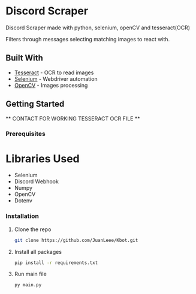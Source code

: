 
<!-- About The Project -->
# Discord Scraper

Discord Scraper made with python, selenium, openCV and tesseract(OCR)

Filters through messages selecting matching images to react with.



## Built With

* [Tesseract](https://github.com/tesseract-ocr/tesseract) - OCR to read images
* [Selenium](https://selenium-python.readthedocs.io) - Webdriver automation
* [OpenCV](https://pypi.org/project/opencv-python/) - Images processing

<!-- GETTING STARTED -->
## Getting Started

** CONTACT FOR WORKING TESSERACT OCR FILE **


### Prerequisites

# Libraries Used

* Selenium
* Discord Webhook
* Numpy
* OpenCV
* Dotenv

### Installation

1. Clone the repo
   ```sh
   git clone https://github.com/JuanLeee/Kbot.git
   ```
2. Install all packages 
   ```sh
   pip install -r requirements.txt
   ```
3. Run main file
    ```sh
    py main.py
    ```

